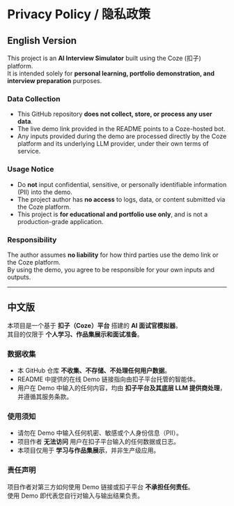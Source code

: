 # Privacy Policy / 隐私政策

## English Version

This project is an **AI Interview Simulator** built using the Coze (扣子) platform.  
It is intended solely for **personal learning, portfolio demonstration, and interview preparation** purposes.  

### Data Collection
- This GitHub repository **does not collect, store, or process any user data**.  
- The live demo link provided in the README points to a Coze-hosted bot.  
- Any inputs provided during the demo are processed directly by the Coze platform and its underlying LLM provider, under their own terms of service.  

### Usage Notice
- Do **not** input confidential, sensitive, or personally identifiable information (PII) into the demo.  
- The project author has **no access** to logs, data, or content submitted via the Coze platform.  
- This project is **for educational and portfolio use only**, and is not a production-grade application.  

### Responsibility
The author assumes **no liability** for how third parties use the demo link or the Coze platform.  
By using the demo, you agree to be responsible for your own inputs and outputs.  

---

## 中文版

本项目是一个基于 **扣子（Coze）平台** 搭建的 **AI 面试官模拟器**。  
其目的仅限于 **个人学习、作品集展示和面试准备**。  

### 数据收集
- 本 GitHub 仓库 **不收集、不存储、不处理任何用户数据**。  
- README 中提供的在线 Demo 链接指向由扣子平台托管的智能体。  
- 用户在 Demo 中输入的任何内容，均由 **扣子平台及其底层 LLM 提供商处理**，并遵循其服务条款。  

### 使用须知
- 请勿在 Demo 中输入任何机密、敏感或个人身份信息（PII）。  
- 项目作者 **无法访问** 用户在扣子平台输入的任何数据或日志。  
- 本项目仅用于 **学习与作品集展示**，并非生产级应用。  

### 责任声明
项目作者对第三方如何使用 Demo 链接或扣子平台 **不承担任何责任**。  
使用 Demo 即代表您自行对输入与输出结果负责。  
